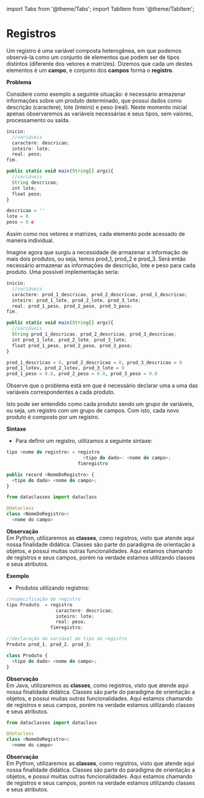 import Tabs from '@theme/Tabs';
import TabItem from '@theme/TabItem';

# Registros

Um registro é uma variável composta heterogênea, em que podemos observá-la como um conjunto de elementos que podem ser de tipos distintos (diferente dos vetores e matrizes). Dizemos que cada um destes elementos é um **campo**, e conjunto dos **campos** forma o **registro**.

**Problema** 

Considere como exemplo a seguinte situação: é necessário armazenar informações sobre um produto determinado, que possui dados como descrição (caractere), lote (inteiro) e peso (real). Neste momento inicial apenas observaremos as variáveis necessárias e seus tipos, sem valores, processamento ou saída.

<Tabs groupId='language'>
  <TabItem value="pseudocodigo" label="Pseudocódigo" default>

  ```c
  inicio;
    //variáveis
    caractere: descricao;
    inteiro: lote;
    real: peso;
  fim.
  ```

  </TabItem>
  <TabItem value="java" label="Java">

  ```javascript
  public static void main(String[] args){
    //variáveis
    String descricao;
    int lote;
    float peso;
  }
  ```

  </TabItem>
  <TabItem value="python" label="Python">

  ```python
  descricao = ''
  lote = 0
  peso = 0.o
  ```

  </TabItem>
</Tabs>


Assim como nos vetores e matrizes, cada elemento pode acessado de maneira individual. 

Imagine agora que surgiu a necessidade de armazenar a informação de mais dois produtos, ou seja, temos prod_1, prod_2 e prod_3. Será então necessário armazenar as informações de descrição, lote e peso para cada produto. Uma possível implementação seria:

<Tabs groupId='language'>
  <TabItem value="pseudocodigo" label="Pseudocódigo" default>

  ```c
  inicio;
    //variáveis
    caractere: prod_1_descricao, prod_2_descricao, prod_3_descricao;
    inteiro: prod_1_lote, prod_2_lote, prod_3_lote;
    real: prod_1_peso, prod_2_peso, prod_3_peso;
  fim.
  ```

  </TabItem>
  <TabItem value="java" label="Java">

  ```javascript
  public static void main(String[] args){
    //variáveis
    String prod_1_descricao, prod_2_descricao, prod_3_descricao;
    int prod_1_lote, prod_2_lote, prod_3_lote;
    float prod_1_peso, prod_2_peso, prod_3_peso;
  }
  ```

  </TabItem>
  <TabItem value="python" label="Python">

  ```python
  prod_1_descricao = 0, prod_2_descricao = 0, prod_3_descricao = 0
  prod_1_lotev, prod_2_lotev, prod_3_lote = 0
  prod_1_peso = 0.0, prod_2_peso = 0.0, prod_3_peso = 0.0
  ```

  </TabItem>
</Tabs>

Observe que o problema está em que é necessário declarar uma a uma das variáveis correspondentes a cada produto.

Isto pode ser entendido como cada produto sendo um grupo de variáveis, ou seja, um registro com um grupo de campos. Com isto, cada novo produto é composto por um registro.


**Sintaxe**

- Para definir um registro, utilizamos a seguinte sintaxe:

<Tabs groupId='language'>
  <TabItem value="pseudocodigo" label="Pseudocódigo" default>

  ```c
  tipo <nome do registro> = registro
                              <tipo do dado>: <nome do campo>;
                            fimregistro
  ```

  </TabItem>
  <TabItem value="java" label="Java">

  ```javascript
  public record <NomeDoRegistro> {
    <tipo do dado> <nome do campo>;
  }
  ```

  </TabItem>
  <TabItem value="python" label="Python">

  ```python
  from dataclasses import dataclass

  @dataclass
  class <NomeDoRegistro>:
    <nome do campo>
  ```
  **Observação**  
  Em Python, utilizaremos as **classes**, como registros, visto que atende aqui nossa finalidade didática. Classes são parte do paradigma de orientação a objetos, e possui muitas outras funcionalidades. Aqui estamos chamando de registros e seus campos, porém na verdade estamos utilizando classes e seus atributos.
  </TabItem>
</Tabs>

**Exemplo**  
- Produtos utilizando registros:

<Tabs groupId='language'>
  <TabItem value="pseudocodigo" label="Pseudocódigo" default>

  ```c
  //especificação do registro
  tipo Produto  = registro
                    caractere: descricao;
                    inteiro: lote;
                    real: peso;
                  fimregistro;

  //declaração da variável do tipo do registro
  Produto prod_1, prod_2, prod_3;
  
  ```

  </TabItem>
  <TabItem value="java" label="Java">

  ```javascript
  class Produto {
    <tipo do dado> <nome do campo>;
  }
  ```

  **Observação**  
  Em Java, utilizaremos as **classes**, como registros, visto que atende aqui nossa finalidade didática. Classes são parte do paradigma de orientação a objetos, e possui muitas outras funcionalidades. Aqui estamos chamando de registros e seus campos, porém na verdade estamos utilizando classes e seus atributos.

  </TabItem>
  <TabItem value="python" label="Python">

  ```python
  from dataclasses import dataclass

  @dataclass
  class <NomeDoRegistro>:
    <nome do campo>
  ```
  **Observação**  
  Em Python, utilizaremos as **classes**, como registros, visto que atende aqui nossa finalidade didática. Classes são parte do paradigma de orientação a objetos, e possui muitas outras funcionalidades. Aqui estamos chamando de registros e seus campos, porém na verdade estamos utilizando classes e seus atributos.
  </TabItem>
</Tabs>

